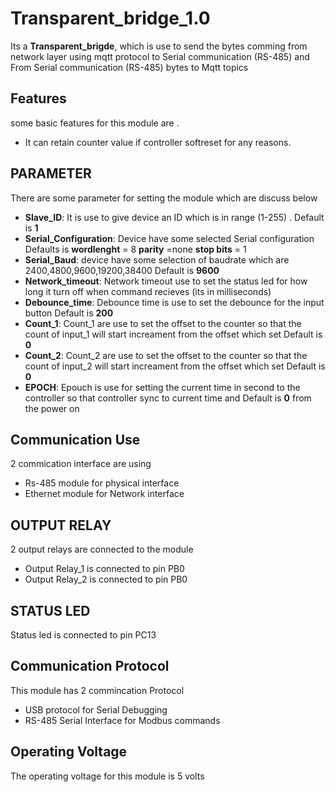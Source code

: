 # Transparent_bridge_1.0

Its a **Transparent_brigde**, which is use to send the bytes comming from network layer using mqtt protocol to Serial communication (RS-485) and From  Serial communication (RS-485) bytes to Mqtt topics

## Features

some basic features for this module are . 
- It can retain counter value if controller softreset for any reasons.


## PARAMETER
There are some parameter for setting the module which are discuss below
- **Slave_ID**: It is use to give device an ID which is in range (1-255) . Default is **1**
- **Serial_Configuration**:  Device have some selected Serial configuration Defaults 
is **wordlenght** = 8 **parity** =none  **stop bits** = 1
- **Serial_Baud**:  device have some selection of baudrate which are 2400,4800,9600,19200,38400 Default is **9600**
- **Network_timeout**:  Network timeout use to set the status led for how long it turn off when command recieves (its in milliseconds)
- **Debounce_time**:  Debounce time is use to set the debounce for the input button Default is **200**
- **Count_1**:  Count_1 are use to set the offset to the counter so that the count of input_1 will start increament from the offset which set  Default is **0**
- **Count_2**:  Count_2 are use to set the offset to the counter so that the count of input_2 will start increament from the offset which set  Default is **0**
- **EPOCH**:  Epouch is use for setting the current time in second to the controller so that controller sync to current time and Default is **0** from the power on 

## Communication Use

2 commication interface are using 
- Rs-485 module for physical interface
- Ethernet module for Network interface

## OUTPUT RELAY

2 output relays are connected to the module
- Output Relay_1 is connected to pin PB0
- Output Relay_2 is connected to pin PB0

## STATUS LED

Status led is connected to pin PC13

## Communication Protocol

This module has 2 commincation Protocol 
- USB protocol for Serial Debugging
- RS-485 Serial Interface for Modbus commands

## Operating Voltage

The operating voltage for this module is 5 volts
